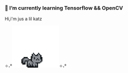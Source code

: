 ### 🌱 I’m currently learning Tensorflow && OpenCV 
 Hi,i'm jus a lil katz 
 
 ✧˖°<img src="https://github.com/Shireenaliza/Shireenaliza/blob/main/pixel-cat.gif" width="150px">✧˖°
<!--
**Shireenaliza/Shireenaliza** is a ✨ _special_ ✨ repository because its `README.md` (this file) appears on your GitHub profile.

Here are some ideas to get you started:

- 🔭 I’m currently working on ...
- 🌱 I’m currently learning ...
- 👯 I’m looking to collaborate on ...
- 🤔 I’m looking for help with ...
- 💬 Ask me about ...
- 📫 How to reach me: ...
- 😄 Pronouns: ...
- ⚡ Fun fact: ...
-->
